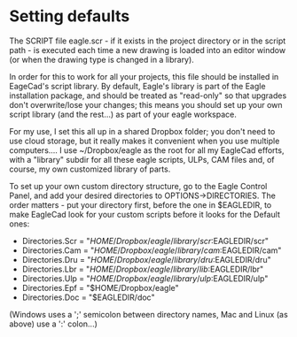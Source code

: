 Setting defaults
================

The SCRIPT file eagle.scr - if it exists in the project directory or in the script path - is executed each time a new drawing is loaded into an editor window (or when the drawing type is changed in a library).

In order for this to work for all your projects, this file should be installed in EageCad's script library.  By default, Eagle's library is part of the Eagle installation package, and should be treated as "read-only" so that upgrades don't overwrite/lose your changes; this means you should set up your own script library (and the rest...) as part of your eagle workspace.

For my use, I set this all up in a shared Dropbox folder; you don't need to use cloud storage, but it really makes it convenient when you use multiple computers....  I use ~/Dropbox/eagle as the root for all my EagleCad efforts, with a "library" subdir for all these eagle scripts, ULPs, CAM files and, of course, my own customized library of parts.

To set up your own custom directory structure, go to the Eagle Control Panel, and add your desired directories to OPTIONS->DIRECTORIES.
The order matters - put your directory first, before the one in $EAGLEDIR, to make EagleCad look for your custom scripts before it looks for the  Default ones:

  * Directories.Scr = "$HOME/Dropbox/eagle/library/scr:$EAGLEDIR/scr"
  * Directories.Cam = "$HOME/Dropbox/eagle/library/cam:$EAGLEDIR/cam"
  * Directories.Dru = "$HOME/Dropbox/eagle/library/dru:$EAGLEDIR/dru"
  * Directories.Lbr = "$HOME/Dropbox/eagle/library/lib:$EAGLEDIR/lbr"
  * Directories.Ulp = "$HOME/Dropbox/eagle/library/ulp:$EAGLEDIR/ulp"
  * Directories.Epf = "$HOME/Dropbox/eagle"
  * Directories.Doc = "$EAGLEDIR/doc"

(Windows uses a ';' semicolon between directory names, Mac and Linux (as above) use a ':' colon...)


